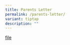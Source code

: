 ```yaml
---
title: Parents Letter
permalink: /parents-letter/
variant: tiptap
description: ""
---
```

<p><a href="/files/Parents Matter/2023/Letters to Parents/Letter_to_Parents__End_of_Term_4__10_Nov_23.pdf" rel="noopener nofollow" target="_blank">file</a>
</p>